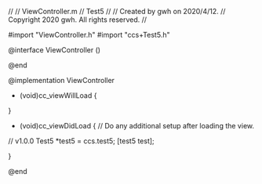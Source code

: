 //
//  ViewController.m
//  Test5
//
//  Created by gwh on 2020/4/12.
//  Copyright 2020 gwh. All rights reserved.
//

#import "ViewController.h"
#import "ccs+Test5.h"

@interface ViewController ()

@end

@implementation ViewController

- (void)cc_viewWillLoad {
  
}

- (void)cc_viewDidLoad {
	 // Do any additional setup after loading the view.
    
// v1.0.0
    Test5 *test5 = ccs.test5;
    [test5 test];
    
}

@end
